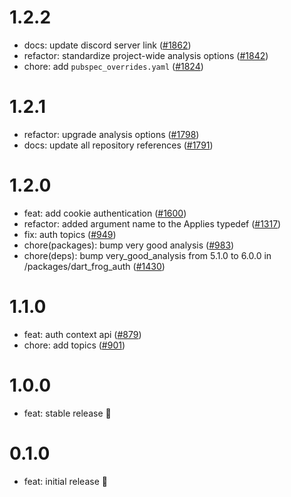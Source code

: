 # 1.2.2

- docs: update discord server link ([#1862](https://github.com/dart-frog-dev/dart_frog/pull/1862))
- refactor: standardize project-wide analysis options ([#1842](https://github.com/dart-frog-dev/dart_frog/pull/1842))
- chore: add `pubspec_overrides.yaml` ([#1824](https://github.com/dart-frog-dev/dart_frog/pull/1824))

# 1.2.1

- refactor: upgrade analysis options ([#1798](https://github.com/dart-frog-dev/dart_frog/pull/1798))
- docs: update all repository references ([#1791](https://github.com/dart-frog-dev/dart_frog/pull/1791))

# 1.2.0

- feat: add cookie authentication ([#1600](https://github.com/dart-frog-dev/dart_frog/pull/1600))
- refactor: added argument name to the Applies typedef ([#1317](https://github.com/dart-frog-dev/dart_frog/pull/1317))
- fix: auth topics ([#949](https://github.com/dart-frog-dev/dart_frog/pull/949))
- chore(packages): bump very good analysis ([#983](https://github.com/dart-frog-dev/dart_frog/pull/983))
- chore(deps): bump very_good_analysis from 5.1.0 to 6.0.0 in /packages/dart_frog_auth ([#1430](https://github.com/dart-frog-dev/dart_frog/pull/1430))

# 1.1.0

- feat: auth context api ([#879](https://github.com/dart-frog-dev/dart_frog/pull/879))
- chore: add topics ([#901](https://github.com/dart-frog-dev/dart_frog/pull/901))

# 1.0.0

- feat: stable release 🎉

# 0.1.0

- feat: initial release 🎉

